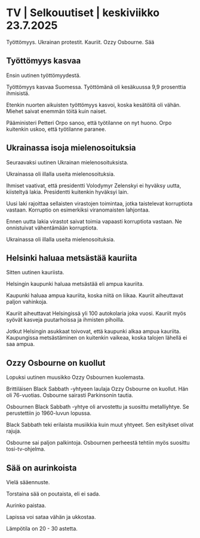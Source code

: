 # TV | Selkouutiset | keskiviikko 23.7.2025

Työttömyys. Ukrainan protestit. Kauriit. Ozzy Osbourne. Sää

## Työttömyys kasvaa

Ensin uutinen työttömyydestä.

Työttömyys kasvaa Suomessa. Työttömänä oli kesäkuussa 9,9 prosenttia ihmisistä.

Etenkin nuorten aikuisten työttömyys kasvoi, koska kesätöitä oli vähän. Miehet saivat enemmän töitä kuin naiset.

Pääministeri Petteri Orpo sanoo, että työtilanne on nyt huono. Orpo kuitenkin uskoo, että työtilanne paranee.

## Ukrainassa isoja mielenosoituksia

Seuraavaksi uutinen Ukrainan mielenosoituksista.

Ukrainassa oli illalla useita mielenosoituksia.

Ihmiset vaativat, että presidentti Volodymyr Zelenskyi ei hyväksy uutta, kiisteltyä lakia. Presidentti kuitenkin hyväksyi lain.

Uusi laki rajoittaa sellaisten virastojen toimintaa, jotka taistelevat korruptiota vastaan. Korruptio on esimerkiksi viranomaisten lahjontaa.

Ennen uutta lakia virastot saivat toimia vapaasti korruptiota vastaan. Ne onnistuivat vähentämään korruptiota.

Ukrainassa oli illalla useita mielenosoituksia.

## Helsinki haluaa metsästää kauriita

Sitten uutinen kauriista.

Helsingin kaupunki haluaa metsästää eli ampua kauriita.

Kaupunki haluaa ampua kauriita, koska niitä on liikaa. Kauriit aiheuttavat paljon vahinkoja.

Kauriit aiheuttavat Helsingissä yli 100 autokolaria joka vuosi. Kauriit myös syövät kasveja puutarhoissa ja ihmisten pihoilla.

Jotkut Helsingin asukkaat toivovat, että kaupunki alkaa ampua kauriita. Kaupungissa metsästäminen on kuitenkin vaikeaa, koska talojen lähellä ei saa ampua.

## Ozzy Osbourne on kuollut

Lopuksi uutinen muusikko Ozzy Osbournen kuolemasta.

Brittiläisen Black Sabbath -yhtyeen laulaja Ozzy Osbourne on kuollut. Hän oli 76-vuotias. Osbourne sairasti Parkinsonin tautia.

Osbournen Black Sabbath -yhtye oli arvostettu ja suosittu metalliyhtye. Se perustettiin jo 1960-luvun lopussa.

Black Sabbath teki erilaista musiikkia kuin muut yhtyeet. Sen esitykset olivat rajuja.

Osbourne sai paljon palkintoja. Osbournen perheestä tehtiin myös suosittu tosi-tv-ohjelma.

## Sää on aurinkoista

Vielä sääennuste.

Torstaina sää on poutaista, eli ei sada.

Aurinko paistaa.

Lapissa voi sataa vähän ja ukkostaa.

Lämpötila on 20 - 30 astetta.
